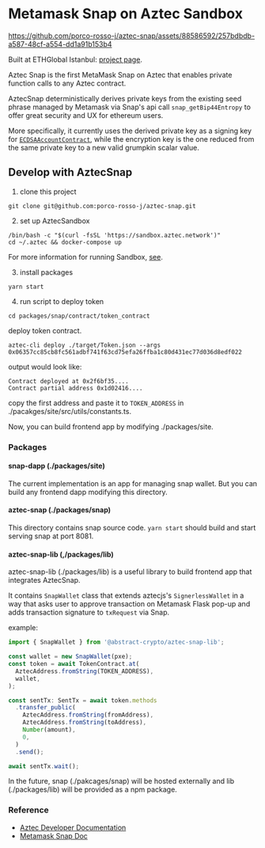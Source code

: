 # Metamask Snap on Aztec Sandbox

https://github.com/porco-rosso-j/aztec-snap/assets/88586592/257bdbdb-a587-48cf-a554-dd1a91b153b4


Built at ETHGlobal Istanbul: [project page](https://ethglobal.com/showcase/aztecsnap-prn4s).

Aztec Snap is the first MetaMask Snap on Aztec that enables private function calls to any Aztec contract.

AztecSnap deterministically derives private keys from the existing seed phrase managed by Metamask via Snap's api call `snap_getBip44Entropy` to offer great security and UX for ethereum users.

More specifically, it currently uses the derived private key as a signing key for [`ECDSAAccountContract`](https://github.com/AztecProtocol/aztec-packages/tree/aztec-packages-v0.16.7/yarn-project/noir-contracts/src/contracts/ecdsa_account_contract/src), while the encryption key is the one reduced from the same private key to a new valid grumpkin scalar value.

## Develop with AztecSnap

1. clone this project

```shell
git clone git@github.com:porco-rosso-j/aztec-snap.git
```

2. set up AztecSandbox

```shell
/bin/bash -c "$(curl -fsSL 'https://sandbox.aztec.network')"
cd ~/.aztec && docker-compose up
```

For more information for running Sandbox, [see](https://docs.aztec.network/dev_docs/cli/sandbox-reference).

3. install packages

```shell
yarn start
```

4. run script to deploy token

```shell
cd packages/snap/contract/token_contract
```

deploy token contract.

```shell
aztec-cli deploy ./target/Token.json --args 0x06357cc85cb8fc561adbf741f63cd75efa26ffba1c80d431ec77d036d8edf022
```

output would look like:

```shell
Contract deployed at 0x2f6bf35....
Contract partial address 0x1d02416....
```

copy the first address and paste it to `TOKEN_ADDRESS` in ./pacakges/site/src/utils/constants.ts.

Now, you can build frontend app by modifying ./packages/site.

### Packages

#### snap-dapp (./packages/site)

The current implementation is an app for managing snap wallet. But you can build any frontend dapp modifying this directory.

#### aztec-snap (./packages/snap)

This directory contains snap source code. `yarn start` should build and start serving snap at port 8081.

#### aztec-snap-lib (,/packages/lib)

aztec-snap-lib (./packages/lib) is a useful library to build frontend app that integrates AztecSnap.

It contains `SnapWallet` class that extends aztecjs's `SignerlessWallet` in a way that asks user to approve transaction on Metamask Flask pop-up and adds transaction signature to `txRequest` via Snap.

example:

```javascript
import { SnapWallet } from '@abstract-crypto/aztec-snap-lib';

const wallet = new SnapWallet(pxe);
const token = await TokenContract.at(
  AztecAddress.fromString(TOKEN_ADDRESS),
  wallet,
);

const sentTx: SentTx = await token.methods
  .transfer_public(
    AztecAddress.fromString(fromAddress),
    AztecAddress.fromString(toAddress),
    Number(amount),
    0,
  )
  .send();

await sentTx.wait();
```

In the future, snap (./pakcages/snap) will be hosted externally and lib (./packages/lib) will be provided as a npm package.

### Reference

- [Aztec Developer Documentation](https://docs.aztec.network/dev_docs/getting_started/main)
- [Metamask Snap Doc](https://docs.metamask.io/snaps/)
